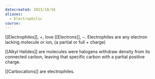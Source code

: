 ```yaml
---
datecreated: 2023/10/16
aliases:
  - Electrophilic
course:
---
```

[[Electrophiles]], $+$, love [[Electrons]], $-$.
Electrophiles are any electron lacking molecule or ion, (a partial or full + charge)

[[Alkyl Halides]] are molecules were halogens withdraw density from its connected carbon, leaving that specific carbon with a partial positive charge.

[[Carbocations]] are electrophiles.
